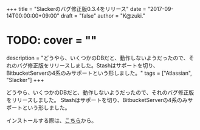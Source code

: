 +++
title = "Slackerのバグ修正版0.3.4をリリース"
date = "2017-09-14T00:00:00+09:00"
draft = "false"
author = "K@zuki."
# TODO: cover = ""
description = "どうやら、いくつかのDBだと、動作しないようだったので、それのバグ修正版をリリースしました。Stashはサポートを切り、BitbucketServerの4系のみサポートという形しました。"
tags = ["Atlassian", "Slacker"]
+++

どうやら、いくつかのDBだと、動作しないようだったので、それのバグ修正版をリリースしました。
Stashはサポートを切り、BitbucketServerの4系のみサポートという形しました。

インストールする際は、[こちら](https://marketplace.atlassian.com/plugins/net.khasegawa.stash.slacker/server/overview)から。
